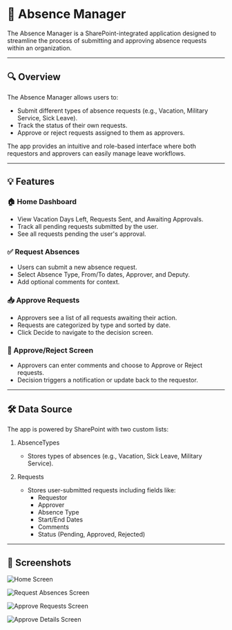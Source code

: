 
# 📅 Absence Manager

The Absence Manager is a SharePoint-integrated application designed to streamline the process of submitting and approving absence requests within an organization.

---

## 🔍 Overview

The Absence Manager allows users to:
- Submit different types of absence requests (e.g., Vacation, Military Service, Sick Leave).
- Track the status of their own requests.
- Approve or reject requests assigned to them as approvers.

The app provides an intuitive and role-based interface where both requestors and approvers can easily manage leave workflows.

---

## 💡 Features

### 🏠 Home Dashboard
- View Vacation Days Left, Requests Sent, and Awaiting Approvals.
- Track all pending requests submitted by the user.
- See all requests pending the user's approval.

### ✅ Request Absences
- Users can submit a new absence request.
- Select Absence Type, From/To dates, Approver, and Deputy.
- Add optional comments for context.

### 📥 Approve Requests
- Approvers see a list of all requests awaiting their action.
- Requests are categorized by type and sorted by date.
- Click Decide to navigate to the decision screen.

### 📝 Approve/Reject Screen
- Approvers can enter comments and choose to Approve or Reject requests.
- Decision triggers a notification or update back to the requestor.

---

## 🛠 Data Source

The app is powered by SharePoint with two custom lists:

1. AbsenceTypes  
   - Stores types of absences (e.g., Vacation, Sick Leave, Military Service).

2. Requests  
   - Stores user-submitted requests including fields like:
     - Requestor
     - Approver
     - Absence Type
     - Start/End Dates
     - Comments
     - Status (Pending, Approved, Rejected)

---

## 📸 Screenshots

![Home Screen](https://github.com/user-attachments/assets/9244ffa7-a630-4079-9c17-a8cc32d6ab21)

![Request Absences Screen](https://github.com/user-attachments/assets/de1078c0-5783-404e-aa8a-3cf4317a48e8)

![Approve Requests Screen](https://github.com/user-attachments/assets/bbcc7577-01fe-48fb-8a33-12175354a0dd)

![Approve Details Screen](https://github.com/user-attachments/assets/550a5bed-6938-409e-8af7-dbfd3efa9c54)




